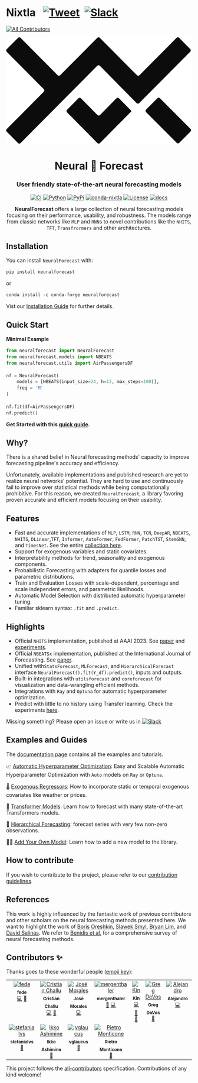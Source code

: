 # Nixtla &nbsp; [![Tweet](https://img.shields.io/twitter/url/http/shields.io.svg?style=social)](https://twitter.com/intent/tweet?text=Statistical%20Forecasting%20Algorithms%20by%20Nixtla%20&url=https://github.com/Nixtla/neuralforecast&via=nixtlainc&hashtags=StatisticalModels,TimeSeries,Forecasting) &nbsp;[![Slack](https://img.shields.io/badge/Slack-4A154B?&logo=slack&logoColor=white)](https://join.slack.com/t/nixtlacommunity/shared_invite/zt-1pmhan9j5-F54XR20edHk0UtYAPcW4KQ)
<!-- ALL-CONTRIBUTORS-BADGE:START - Do not remove or modify this section -->
[![All Contributors](https://img.shields.io/badge/all_contributors-11-orange.svg?style=flat-square)](#contributors-)
<!-- ALL-CONTRIBUTORS-BADGE:END -->

<div align="center">
<img src="https://raw.githubusercontent.com/Nixtla/neuralforecast/main/nbs/imgs_indx/logo_new.png">
<h1 align="center">Neural 🧠 Forecast</h1>
<h3 align="center">User friendly state-of-the-art neural forecasting models</h3>

[![CI](https://github.com/Nixtla/neuralforecast/actions/workflows/ci.yaml/badge.svg?branch=main)](https://github.com/Nixtla/neuralforecast/actions/workflows/ci.yaml)
[![Python](https://img.shields.io/pypi/pyversions/neuralforecast)](https://pypi.org/project/neuralforecast/)
[![PyPi](https://img.shields.io/pypi/v/neuralforecast?color=blue)](https://pypi.org/project/neuralforecast/)
[![conda-nixtla](https://img.shields.io/conda/vn/conda-forge/neuralforecast?color=seagreen&label=conda)](https://anaconda.org/conda-forge/neuralforecast)
[![License](https://img.shields.io/badge/License-Apache_2.0-blue.svg)](https://github.com/Nixtla/neuralforecast/blob/main/LICENSE)
[![docs](https://img.shields.io/website-up-down-green-red/http/nixtla.github.io/neuralforecast.svg?label=docs)](https://nixtla.github.io/neuralforecast/)  
    
**NeuralForecast** offers a large collection of neural forecasting models focusing on their performance, usability, and robustness. The models range from classic networks like `MLP` and `RNN`s to novel contributions like the `NHITS`, `TFT`, `Transfrormers` and other architectures.
</div>

## Installation

You can install `NeuralForecast` with:

```python
pip install neuralforecast
```

or 

```python
conda install -c conda-forge neuralforecast
``` 
Vist our [Installation Guide](https://nixtla.github.io/neuralforecast/examples/installation.html) for further details.

## Quick Start

**Minimal Example**

```python
from neuralforecast import NeuralForecast
from neuralforecast.models import NBEATS
from neuralforecast.utils import AirPassengersDF

nf = NeuralForecast(
    models = [NBEATS(input_size=24, h=12, max_steps=100)],
    freq = 'M'
)

nf.fit(df=AirPassengersDF)
nf.predict()
```

**Get Started with this [quick guide](https://nixtla.github.io/neuralforecast/examples/getting_started.html).**

## Why? 

There is a shared belief in Neural forecasting methods' capacity to improve forecasting pipeline's accuracy and efficiency.

Unfortunately, available implementations and published research are yet to realize neural networks' potential. They are hard to use and continuously fail to improve over statistical methods while being computationally prohibitive. For this reason, we created `NeuralForecast`, a library favoring proven accurate and efficient models focusing on their usability.

## Features 

* Fast and accurate implementations of `MLP`, `LSTM`, `RNN`, `TCN`, `DeepAR`, `NBEATS`, `NHITS`, `DLinear`,`TFT`, `Informer`, `AutoFormer`, `FedFormer`, `PatchTST`, `StemGNN`, and `TimesNet`. See the entire [collection here](https://nixtla.github.io/neuralforecast/models.html).
* Support for exogenous variables and static covariates.
* Interpretability methods for trend, seasonality and exogenous components.
* Probabilistic Forecasting with adapters for quantile losses and parametric distributions.
* Train and Evaluation Losses with scale-dependent, percentage and scale independent errors, and parametric likelihoods.
* Automatic Model Selection with distributed automatic hyperparameter tuning.
* Familiar sklearn syntax: `.fit` and `.predict`.

## Highlights

* Official `NHITS` implementation, published at AAAI 2023. See [paper](https://ojs.aaai.org/index.php/AAAI/article/view/25854) and [experiments](./experiments/).
* Official `NBEATSx` implementation, published at the International Journal of Forecasting. See [paper](https://www.sciencedirect.com/science/article/pii/S0169207022000413).
* Unified with`StatsForecast`, `MLForecast`, and `HierarchicalForecast` interface `NeuralForecast().fit(Y_df).predict()`, inputs and outputs.
* Built-in integrations with `utilsforecast` and `coreforecast` for visualization and data-wrangling efficient methods.
* Integrations with `Ray` and `Optuna` for automatic hyperparameter optimization.
* Predict with little to no history using Transfer learning. Check the experiments [here](https://github.com/Nixtla/transfer-learning-time-series).

Missing something? Please open an issue or write us in [![Slack](https://img.shields.io/badge/Slack-4A154B?&logo=slack&logoColor=white)](https://join.slack.com/t/nixtlaworkspace/shared_invite/zt-135dssye9-fWTzMpv2WBthq8NK0Yvu6A)

## Examples and Guides

The [documentation page](https://nixtla.github.io/neuralforecast/) contains all the examples and tutorials.

📈 [Automatic Hyperparameter Optimization](https://nixtla.github.io/neuralforecast/examples/automatic_hyperparameter_tuning.html): Easy and Scalable Automatic Hyperparameter Optimization with `Auto` models on `Ray` or `Optuna`.

🌡️ [Exogenous Regressors](https://nixtla.github.io/neuralforecast/examples/exogenous_variables.html): How to incorporate static or temporal exogenous covariates like weather or prices.

🔌 [Transformer Models](https://nixtla.github.io/neuralforecast/examples/longhorizon_with_transformers.html): Learn how to forecast with many state-of-the-art Transformers models.

👑 [Hierarchical Forecasting](https://nixtla.github.io/neuralforecast/examples/hierarchicalnetworks.html): forecast series with very few non-zero observations. 

👩‍🔬 [Add Your Own Model](https://nixtla.github.io/neuralforecast/examples/how_to_add_models.html): Learn how to add a new model to the library.

## How to contribute
If you wish to contribute to the project, please refer to our [contribution guidelines](https://github.com/Nixtla/neuralforecast/blob/main/CONTRIBUTING.md).

## References
This work is highly influenced by the fantastic work of previous contributors and other scholars on the neural forecasting methods presented here. We want to highlight the work of [Boris Oreshkin](https://arxiv.org/abs/1905.10437), [Slawek Smyl](https://www.sciencedirect.com/science/article/pii/S0169207019301153), [Bryan Lim](https://www.sciencedirect.com/science/article/pii/S0169207021000637), and [David Salinas](https://arxiv.org/abs/1704.04110). We refer to [Benidis et al.](https://arxiv.org/abs/2004.10240) for a comprehensive survey of neural forecasting methods.

## Contributors ✨

Thanks goes to these wonderful people ([emoji key](https://allcontributors.org/docs/en/emoji-key)):
<!-- ALL-CONTRIBUTORS-LIST:START - Do not remove or modify this section -->
<!-- prettier-ignore-start -->
<!-- markdownlint-disable -->
<table>
  <tbody>
    <tr>
      <td align="center" valign="top" width="14.28%"><a href="https://github.com/FedericoGarza"><img src="https://avatars.githubusercontent.com/u/10517170?v=4?s=100" width="100px;" alt="fede"/><br /><sub><b>fede</b></sub></a><br /><a href="https://github.com/Nixtla/neuralforecast/commits?author=FedericoGarza" title="Code">💻</a> <a href="#maintenance-FedericoGarza" title="Maintenance">🚧</a></td>
      <td align="center" valign="top" width="14.28%"><a href="https://github.com/cchallu"><img src="https://avatars.githubusercontent.com/u/31133398?v=4?s=100" width="100px;" alt="Cristian Challu"/><br /><sub><b>Cristian Challu</b></sub></a><br /><a href="https://github.com/Nixtla/neuralforecast/commits?author=cchallu" title="Code">💻</a> <a href="#maintenance-cchallu" title="Maintenance">🚧</a></td>
      <td align="center" valign="top" width="14.28%"><a href="https://github.com/jmoralez"><img src="https://avatars.githubusercontent.com/u/8473587?v=4?s=100" width="100px;" alt="José Morales"/><br /><sub><b>José Morales</b></sub></a><br /><a href="https://github.com/Nixtla/neuralforecast/commits?author=jmoralez" title="Code">💻</a></td>
      <td align="center" valign="top" width="14.28%"><a href="https://github.com/mergenthaler"><img src="https://avatars.githubusercontent.com/u/4086186?v=4?s=100" width="100px;" alt="mergenthaler"/><br /><sub><b>mergenthaler</b></sub></a><br /><a href="https://github.com/Nixtla/neuralforecast/commits?author=mergenthaler" title="Documentation">📖</a> <a href="https://github.com/Nixtla/neuralforecast/commits?author=mergenthaler" title="Code">💻</a></td>
      <td align="center" valign="top" width="14.28%"><a href="https://github.com/kdgutier"><img src="https://avatars.githubusercontent.com/u/19935241?v=4?s=100" width="100px;" alt="Kin"/><br /><sub><b>Kin</b></sub></a><br /><a href="https://github.com/Nixtla/neuralforecast/commits?author=kdgutier" title="Code">💻</a> <a href="https://github.com/Nixtla/neuralforecast/issues?q=author%3Akdgutier" title="Bug reports">🐛</a> <a href="#data-kdgutier" title="Data">🔣</a></td>
      <td align="center" valign="top" width="14.28%"><a href="https://github.com/gdevos010"><img src="https://avatars.githubusercontent.com/u/15316026?v=4?s=100" width="100px;" alt="Greg DeVos"/><br /><sub><b>Greg DeVos</b></sub></a><br /><a href="#ideas-gdevos010" title="Ideas, Planning, & Feedback">🤔</a></td>
      <td align="center" valign="top" width="14.28%"><a href="https://github.com/alejandroxag"><img src="https://avatars.githubusercontent.com/u/64334543?v=4?s=100" width="100px;" alt="Alejandro"/><br /><sub><b>Alejandro</b></sub></a><br /><a href="https://github.com/Nixtla/neuralforecast/commits?author=alejandroxag" title="Code">💻</a></td>
    </tr>
    <tr>
      <td align="center" valign="top" width="14.28%"><a href="http://lavattiata.com"><img src="https://avatars.githubusercontent.com/u/48966177?v=4?s=100" width="100px;" alt="stefanialvs"/><br /><sub><b>stefanialvs</b></sub></a><br /><a href="#design-stefanialvs" title="Design">🎨</a></td>
      <td align="center" valign="top" width="14.28%"><a href="https://bandism.net/"><img src="https://avatars.githubusercontent.com/u/22633385?v=4?s=100" width="100px;" alt="Ikko Ashimine"/><br /><sub><b>Ikko Ashimine</b></sub></a><br /><a href="https://github.com/Nixtla/neuralforecast/issues?q=author%3Aeltociear" title="Bug reports">🐛</a></td>
      <td align="center" valign="top" width="14.28%"><a href="https://github.com/vglaucus"><img src="https://avatars.githubusercontent.com/u/75549033?v=4?s=100" width="100px;" alt="vglaucus"/><br /><sub><b>vglaucus</b></sub></a><br /><a href="https://github.com/Nixtla/neuralforecast/issues?q=author%3Avglaucus" title="Bug reports">🐛</a></td>
      <td align="center" valign="top" width="14.28%"><a href="https://github.com/pitmonticone"><img src="https://avatars.githubusercontent.com/u/38562595?v=4?s=100" width="100px;" alt="Pietro Monticone"/><br /><sub><b>Pietro Monticone</b></sub></a><br /><a href="https://github.com/Nixtla/neuralforecast/issues?q=author%3Apitmonticone" title="Bug reports">🐛</a></td>
    </tr>
  </tbody>
</table>

<!-- markdownlint-restore -->
<!-- prettier-ignore-end -->

<!-- ALL-CONTRIBUTORS-LIST:END -->

This project follows the [all-contributors](https://github.com/all-contributors/all-contributors) specification. Contributions of any kind welcome!
